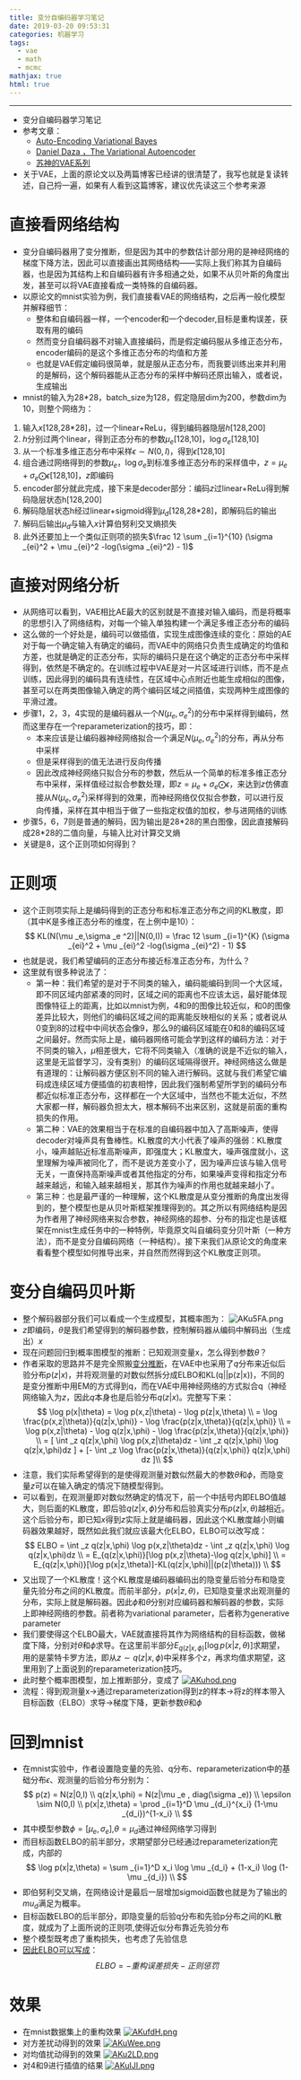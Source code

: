 ```yaml
---
title: 变分自编码器学习笔记
date: 2019-03-20 09:53:31
categories: 机器学习
tags:
  - vae
  - math
  -	mcmc
mathjax: true
html: true
---
```

***
-	变分自编码器学习笔记
-	参考文章：
	-	[Auto-Encoding Variational Bayes](https://arxiv.org/pdf/1312.6114.pdf)
	-	[Daniel Daza ，The Variational Autoencoder](https://dfdazac.github.io/01-vae.html)
	-	[苏神的VAE系列](https://spaces.ac.cn/tag/vae/)
- 关于VAE，上面的原论文以及两篇博客已经讲的很清楚了，我写也就是复读转述，自己捋一遍，如果有人看到这篇博客，建议优先读这三个参考来源
<!--more-->

# 直接看网络结构
-	变分自编码器用了变分推断，但是因为其中的参数估计部分用的是神经网络的梯度下降方法，因此可以直接画出其网络结构——实际上我们称其为自编码器，也是因为其结构上和自编码器有许多相通之处，如果不从贝叶斯的角度出发，甚至可以将VAE直接看成一类特殊的自编码器。
- 	以原论文的mnist实验为例，我们直接看VAE的网络结构，之后再一般化模型并解释细节：
	-	整体和自编码器一样，一个encoder和一个decoder,目标是重构误差，获取有用的编码
	-	然而变分自编码器不对输入直接编码，而是假定编码服从多维正态分布，encoder编码的是这个多维正态分布的均值和方差
	-	也就是VAE假定编码很简单，就是服从正态分布，而我要训练出来并利用的是解码，这个解码器能从正态分布的采样中解码还原出输入，或者说，生成输出
-	mnist的输入为28\*28，batch_size为128，假定隐层dim为200，参数dim为10，则整个网络为：
1. 输入$x$[128,28\*28]，过一个linear+ReLu，得到编码器隐层$h$[128,200]
2. $h$分别过两个linear，得到正态分布的参数$\mu _e$[128,10]，$\log \sigma _e$[128,10]
3. 从一个标准多维正态分布中采样$\epsilon \sim N(0,I)$，得到$\epsilon$[128,10]
4. 组合通过网络得到的参数$\mu _e$，$\log \sigma _e$到标准多维正态分布的采样值中，$z = \mu _e + \sigma _e \bigodot \epsilon$[128,10]，$z$即编码
5. encoder部分就此完成，接下来是decoder部分：编码$z$过linear+ReLu得到解码隐层状态h[128,200]
6. 解码隐层状态h经过linear+sigmoid得到$\mu _d$[128,28\*28]，即解码后的输出
7. 解码后输出$\mu _d$与输入$x$计算伯努利交叉熵损失
8. 此外还要加上一个类似正则项的损失$\frac 12 \sum _{i=1}^{10} (\sigma _{ei}^2 + \mu _{ei}^2 -log(\sigma _{ei}^2) - 1)$

# 直接对网络分析
-	从网络可以看到，VAE相比AE最大的区别就是不直接对输入编码，而是将概率的思想引入了网络结构，对每一个输入单独构建一个满足多维正态分布的编码
-	这么做的一个好处是，编码可以做插值，实现生成图像连续的变化：原始的AE对于每一个确定输入有确定的编码，而VAE中的网络只负责生成确定的均值和方差，也就是确定的正态分布，实际的编码只是在这个确定的正态分布中采样得到，依然是不确定的。在训练过程中VAE是对一片区域进行训练，而不是点训练，因此得到的编码具有连续性，在区域中心点附近也能生成相似的图像，甚至可以在两类图像输入确定的两个编码区域之间插值，实现两种生成图像的平滑过渡。
-	步骤1，2，3，4实现的是编码器从一个$N(\mu _e,\sigma _e ^2)$的分布中采样得到编码，然而这里存在一个reparameterization的技巧，即：
	-	本来应该是让编码器神经网络拟合一个满足$N(\mu _e,\sigma _e ^2)$的分布，再从分布中采样
	-	但是采样得到的值无法进行反向传播
	-	因此改成神经网络只拟合分布的参数，然后从一个简单的标准多维正态分布中采样，采样值经过拟合参数处理，即$z = \mu _e + \sigma _e \bigodot \epsilon$，来达到$z$仿佛直接从$N(\mu _e,\sigma _e ^2)$采样得到的效果，而神经网络仅仅拟合参数，可以进行反向传播，采样在其中相当于做了一些指定权值的加权，参与进网络的训练
-	步骤5，6，7则是普通的解码，因为输出是28\*28的黑白图像，因此直接解码成28\*28的二值向量，与输入比对计算交叉熵
-	关键是8，这个正则项如何得到？

# 正则项
-	这个正则项实际上是编码得到的正态分布和标准正态分布之间的KL散度，即（其中K是多维正态分布的维度，在上例中是10）：
$$
KL(N(\mu _e,\sigma _e ^2)||N(0,I)) =  \frac 12 \sum _{i=1}^{K} (\sigma _{ei}^2 + \mu _{ei}^2 -log(\sigma _{ei}^2) - 1)
$$
-	也就是说，我们希望编码的正态分布接近标准正态分布，为什么？
-	这里就有很多种说法了：
	-	第一种：我们希望的是对于不同类的输入，编码能编码到同一个大区域，即不同区域内部紧凑的同时，区域之间的距离也不应该太远，最好能体现图像特征上的距离，比如以mnist为例，4和9的图像比较近似，和0的图像差异比较大，则他们的编码区域之间的距离能反映相似的关系；或者说从0变到8的过程中中间状态会像9，那么9的编码区域能在0和8的编码区域之间最好。然而实际上是，编码器网络可能会学到这样的编码方法：对于不同类的输入，$\mu$相差很大，它将不同类输入（准确的说是不近似的输入，这里是无监督学习，没有类别）的编码区域隔得很开。神经网络这么做是有道理的：让解码器方便区别不同的输入进行解码。这就与我们希望它编码成连续区域方便插值的初衷相悖，因此我们强制希望所学到的编码分布都近似标准正态分布，这样都在一个大区域中，当然也不能太近似，不然大家都一样，解码器负担太大，根本解码不出来区别，这就是前面的重构损失的作用。
	-	第二种：VAE的效果相当于在标准的自编码器中加入了高斯噪声，使得decoder对噪声具有鲁棒性。KL散度的大小代表了噪声的强弱：KL散度小，噪声越贴近标准高斯噪声，即强度大；KL散度大，噪声强度就小，这里理解为噪声被同化了，而不是说方差变小了，因为噪声应该与输入信号无关，一直保持高斯噪声或者其他指定的分布，如果噪声变得和指定分布越来越远，和输入越来越相关，那其作为噪声的作用也就越来越小了。
	-	第三种：也是最严谨的一种理解，这个KL散度是从变分推断的角度出发得到的，整个模型也是从贝叶斯框架推理得到的。其之所以有网络结构是因为作者用了神经网络来拟合参数，神经网络的超参、分布的指定也是该框架在mnist生成任务中的一种特例，毕竟原文叫自编码变分贝叶斯（一种方法），而不是变分自编码网络（一种结构）。接下来我们从原论文的角度来看看整个模型如何推导出来，并自然而然得到这个KL散度正则项。

# 变分自编码贝叶斯
-	整个解码器部分我们可以看成一个生成模型，其概率图为：
![AKu5FA.png](https://s2.ax1x.com/2019/03/20/AKu5FA.png)
-	$z$即编码，$\theta$是我们希望得到的解码器参数，控制解码器从编码中解码出（生成出）$x$
-	现在问题回归到概率图模型的推断：已知观测变量x，怎么得到参数$\theta$？
-	作者采取的思路并不是完全照搬[变分推断](https://thinkwee.top/2018/08/28/inference-algorithm/#more)，在VAE中也采用了$q$分布来近似后验分布$p(z|x)$，并将观测量的对数似然拆分成ELBO和KL(q||p(z|x))，不同的是变分推断中用EM的方式得到q，而在VAE中用神经网络的方式拟合q（神经网络输入为$z$，因此$q$本身也是后验分布$q(z|x)$。完整写下来：
$$
\log p(x|\theta) = \log p(x,z|\theta) - \log p(z|x,\theta) \\
= \log \frac{p(x,z|\theta)}{q(z|x,\phi)} - \log \frac{p(z|x,\theta)}{q(z|x,\phi)} \\
= \log p(x,z|\theta) - \log q(z|x,\phi) - \log \frac{p(z|x,\theta)}{q(z|x,\phi)} \\
= [ \int _z q(z|x,\phi) \log p(x,z|\theta)dz - \int _z q(z|x,\phi) \log q(z|x,\phi)dz ] + [- \int _z \log \frac{p(z|x,\theta)}{q(z|x,\phi)} q(z|x,\phi) dz ]\\
$$
- 	注意，我们实际希望得到的是使得观测量对数似然最大的参数$\theta$和$\phi$，而隐变量$z$可以在输入确定的情况下随模型得到。
-	可以看到，在观测量即对数似然确定的情况下，前一个中括号内即ELBO值越大，则后面的KL散度，即后验$q(z|x,\phi)$分布和后验真实分布$p(z|x,\theta)$越相近。这个后验分布，即已知$x$得到$z$实际上就是编码器，因此这个KL散度越小则编码器效果越好，既然如此我们就应该最大化ELBO，ELBO可以改写成：
$$
ELBO = \int _z q(z|x,\phi) \log p(x,z|\theta)dz - \int _z q(z|x,\phi) \log q(z|x,\phi)dz \\
= E_{q(z|x,\phi)}[\log p(x,z|\theta)-\log q(z|x,\phi)] \\
= E_{q(z|x,\phi)}[\log p(x|z,\theta)]-KL(q(z|x,\phi)||(p(z|\theta))) \\
$$
-	又出现了一个KL散度！这个KL散度是编码器编码出的隐变量后验分布和隐变量先验分布之间的KL散度。而前半部分，$p(x|z,\theta)$，已知隐变量求出观测量的分布，实际上就是解码器。因此$\phi$和$\theta$分别对应编码器和解码器的参数，实际上即神经网络的参数。前者称为variational parameter，后者称为generative parameter
-	我们要使得这个ELBO最大，VAE就直接将其作为网络结构的目标函数，做梯度下降，分别对$\theta$和$\phi$求导。在这里前半部分$E_{q(z|x,\phi)}[\log p(x|z,\theta)]$求期望，用的是蒙特卡罗方法，即从$z \sim q(z|x,\phi)$中采样多个$z$，再求均值求期望，这里用到了上面说到的reparameterization技巧。
-	此时整个概率图模型，加上推断部分，变成了
[![AKuhod.png](https://s2.ax1x.com/2019/03/20/AKuhod.png)](https://imgchr.com/i/AKuhod)
-	流程：得到观测量x->通过reparameterization得到z的样本->将z的样本带入目标函数（ELBO）求导->梯度下降，更新参数$\theta$和$\phi$

# 回到mnist
-	在mnist实验中，作者设置隐变量的先验、q分布、reparameterization中的基础分布$\epsilon$、观测量的后验分布分别为：
$$
p(z) = N(z|0,I) \\
q(z|x,\phi) = N(z|\mu _e , diag(\sigma _e)) \\
\epsilon \sim N(0,I) \\
p(x|z,\theta) = \prod _{i=1}^D \mu _{d_i}^{x_i} (1-\mu _{d_i})^{1-x_i} \\
$$
-	其中模型参数$\phi = [\mu_e , \sigma _e]$,$\theta=\mu _d$通过神经网络学习得到
-	而目标函数ELBO的前半部分，求期望部分已经通过reparameterization完成，内部的
$$
\log p(x|z,\theta) = \sum _{i=1}^D x_i \log \mu _{d_i} + (1-x_i) \log (1- \mu _{d_i}) \\
$$
-	即伯努利交叉熵，在网络设计是最后一层增加sigmoid函数也就是为了输出的$mu_d$满足为概率。
-	目标函数ELBO的后半部分，即隐变量的后验q分布和先验p分布之间的KL散度，就成为了上面所说的正则项,使得近似分布靠近先验分布
-	整个模型既考虑了重构损失，也考虑了先验信息
-	[因此ELBO可以写成](https://dfdazac.github.io/01-vae.html)：
$$
ELBO = -重构误差损失-正则惩罚
$$

# 效果
-	在mnist数据集上的重构效果
[![AKufdH.png](https://s2.ax1x.com/2019/03/20/AKufdH.png)](https://imgchr.com/i/AKufdH)
-	对方差扰动得到的效果
[![AKuWee.png](https://s2.ax1x.com/2019/03/20/AKuWee.png)](https://imgchr.com/i/AKuWee)
-	对均值扰动得到的效果
[![AKu2LD.png](https://s2.ax1x.com/2019/03/20/AKu2LD.png)](https://imgchr.com/i/AKu2LD)
-	对4和9进行插值的结果
[![AKuIJI.png](https://s2.ax1x.com/2019/03/20/AKuIJI.png)](https://imgchr.com/i/AKuIJI)